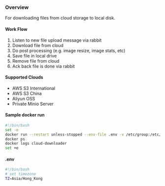 ### Overview

For downloading files from cloud storage to local disk.

#### Work Flow

1. Listen to new file upload message via rabbit
2. Download file from cloud
3. Do post processing (e.g. image resize, image stats, etc)
4. Save file in local drive
5. Remove file from cloud
6. Ack back file is done via rabbit 

#### Supported Clouds

* AWS S3 International
* AWS S3 China
* Aliyun OSS
* Private Minio Server

#### Sample docker run
```bash
#!/bin/bash
set -e
docker run --restart unless-stopped --env-file .env -v /etc/group:/etc/group:ro -v /etc/passwd:/etc/passwd:ro -u $( id -u $USER ):$( id -g $USER ) -v /mnt/data/user_drive:/mnt/data/user_drive --name alti-downloader -d jackytck/cloud-downloader-docker:v1.0.1
docker ps
docker logs cloud-downloader
set +e
```

#### .env
```bash
#!/bin/bash
# set timezone
TZ=Asia/Hong_Kong
```

